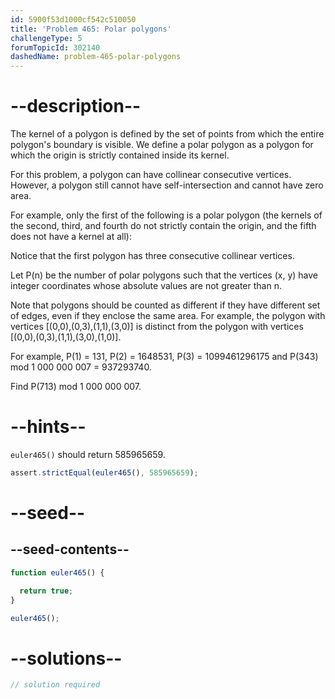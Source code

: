 ```yaml
---
id: 5900f53d1000cf542c510050
title: 'Problem 465: Polar polygons'
challengeType: 5
forumTopicId: 302140
dashedName: problem-465-polar-polygons
---
```


# --description--

The kernel of a polygon is defined by the set of points from which the entire polygon's boundary is visible. We define a polar polygon as a polygon for which the origin is strictly contained inside its kernel.

For this problem, a polygon can have collinear consecutive vertices. However, a polygon still cannot have self-intersection and cannot have zero area.

For example, only the first of the following is a polar polygon (the kernels of the second, third, and fourth do not strictly contain the origin, and the fifth does not have a kernel at all):

Notice that the first polygon has three consecutive collinear vertices.

Let P(n) be the number of polar polygons such that the vertices (x, y) have integer coordinates whose absolute values are not greater than n.

Note that polygons should be counted as different if they have different set of edges, even if they enclose the same area. For example, the polygon with vertices \[(0,0),(0,3),(1,1),(3,0)] is distinct from the polygon with vertices \[(0,0),(0,3),(1,1),(3,0),(1,0)].

For example, P(1) = 131, P(2) = 1648531, P(3) = 1099461296175 and P(343) mod 1 000 000 007 = 937293740.

Find P(713) mod 1 000 000 007.

# --hints--

`euler465()` should return 585965659.

```js
assert.strictEqual(euler465(), 585965659);
```

# --seed--

## --seed-contents--

```js
function euler465() {

  return true;
}

euler465();
```

# --solutions--

```js
// solution required
```
